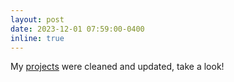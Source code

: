 ```yaml
---
layout: post
date: 2023-12-01 07:59:00-0400
inline: true
---
```


My [projects](/projects) were cleaned and updated, take a look!
